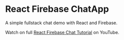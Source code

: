 # React Firebase ChatApp

A simple fullstack chat demo with React and Firebase. 

Watch on full [React Firebase Chat Tutorial](https://youtu.be/zQyrwxMPm88) on YouTube. 

<!-- [Live demo](https://fireship-demos.web.app/) -->